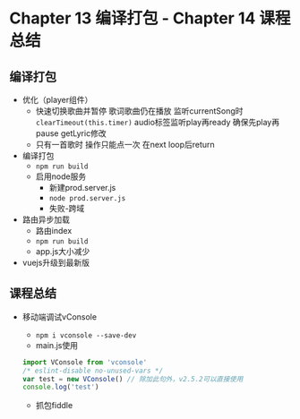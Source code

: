 # Chapter 13 编译打包 - Chapter 14 课程总结

## 编译打包

- 优化（player组件）
  - 快速切换歌曲并暂停 歌词歌曲仍在播放 监听currentSong时`clearTimeout(this.timer)` audio标签监听play再ready 确保先play再pause getLyric修改
  - 只有一首歌时 操作只能点一次 在next loop后return
- 编译打包
  - `npm run build`
  - 启用node服务
    - 新建prod.server.js
    - `node prod.server.js`
    - 失败-跨域
- 路由异步加载
  - 路由index
  - `npm run build`
  - app.js大小减少
- vuejs升级到最新版

## 课程总结

- 移动端调试vConsole
  - `npm i vconsole --save-dev`
  - main.js使用

  ```javascript
  import VConsole from 'vconsole'
  /* eslint-disable no-unused-vars */
  var test = new VConsole() // 除加此句外，v2.5.2可以直接使用
  console.log('test')
  ```

  - 抓包fiddle